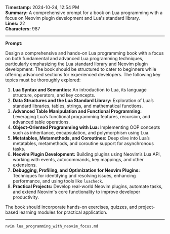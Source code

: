**Timestamp:** 2024-10-24, 12:54 PM  
**Summary:** A comprehensive prompt for a book on Lua programming with a focus on Neovim plugin development and Lua's standard library.  
**Lines:** 22  
**Characters:** 987  

---

**Prompt:**  

Design a comprehensive and hands-on Lua programming book with a focus on both fundamental and advanced Lua programming techniques, particularly emphasizing the Lua standard library and Neovim plugin development. The book should be structured to cater to beginners while offering advanced sections for experienced developers. The following key topics must be thoroughly explored:

1. **Lua Syntax and Semantics:** An introduction to Lua, its language structure, operators, and key concepts.
2. **Data Structures and the Lua Standard Library:** Exploration of Lua’s standard libraries, tables, strings, and mathematical functions.
3. **Advanced Table Manipulation and Functional Programming:** Leveraging Lua’s functional programming features, recursion, and advanced table operations.
4. **Object-Oriented Programming with Lua:** Implementing OOP concepts such as inheritance, encapsulation, and polymorphism using Lua.
5. **Metatables, Metamethods, and Coroutines:** Deep dive into Lua’s metatables, metamethods, and coroutine support for asynchronous tasks.
6. **Neovim Plugin Development:** Building plugins using Neovim’s Lua API, working with events, autocommands, key mappings, and other extensions.
7. **Debugging, Profiling, and Optimization for Neovim Plugins:** Techniques for identifying and resolving issues, enhancing performance, and using tools like `luacheck`.
8. **Practical Projects:** Develop real-world Neovim plugins, automate tasks, and extend Neovim's core functionality to improve developer productivity.

The book should incorporate hands-on exercises, quizzes, and project-based learning modules for practical application.

---

```bash
nvim lua_programming_with_neovim_focus.md
```
